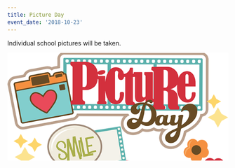 ```yaml
---
title: Picture Day
event_date: '2018-10-23'
---
```

Individual school pictures will be taken.

![](/uploads/picture-day.png)
